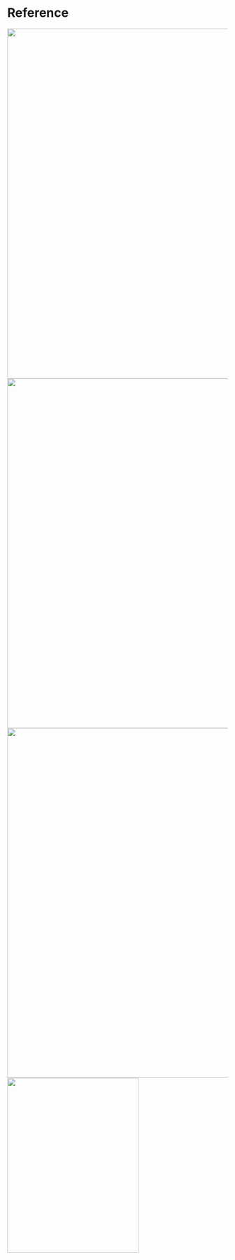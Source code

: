 # Reference
<img src="https://user-images.githubusercontent.com/91980956/228853878-893c391f-2733-44be-9eff-94744c32c16c.jpg" width="600" height="800" />

<img src="https://user-images.githubusercontent.com/91980956/228856283-7d2c6736-94d6-43c1-b100-75e724c9ed9f.jpg" width="600" height="800" />

<img src="https://user-images.githubusercontent.com/91980956/229424145-8cee4a29-4fa4-40c7-867a-b216fff77103.jpg" width="600" height="800" />

<img src="https://user-images.githubusercontent.com/91980956/231683178-f885f5cb-b38d-47c3-af4f-0829d4a3dfa4.png" width="300" height="400" />


